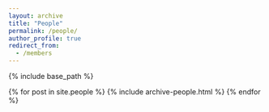 ```yaml
---
layout: archive
title: "People"
permalink: /people/
author_profile: true
redirect_from:
  - /members
---
```


{% include base_path %}

{% for post in site.people %}
  {% include archive-people.html %}
{% endfor %}
